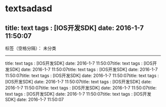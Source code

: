 ﻿# textsadasd
title: text
tags : [IOS开发SDK]
date: 2016-1-7 11:50:07
---

标签（空格分隔）： 未分类

---
title: text
tags : [IOS开发SDK]
date: 2016-1-7 11:50:07title: text
tags : [IOS开发SDK]
date: 2016-1-7 11:50:07title: text
tags : [IOS开发SDK]
date: 2016-1-7 11:50:07title: text
tags : [IOS开发SDK]
date: 2016-1-7 11:50:07title: text
tags : [IOS开发SDK]
date: 2016-1-7 11:50:07title: text
tags : [IOS开发SDK]
date: 2016-1-7 11:50:07title: text
tags : [IOS开发SDK]
date: 2016-1-7 11:50:07title: text
tags : [IOS开发SDK]
date: 2016-1-7 11:50:07title: text
tags : [IOS开发SDK]
date: 2016-1-7 11:50:07




